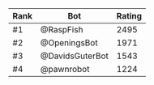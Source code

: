 Rank|Bot|Rating
---|---|---
#1|@RaspFish|2495
#2|@OpeningsBot|1971
#3|@DavidsGuterBot|1543
#4|@pawnrobot|1224
